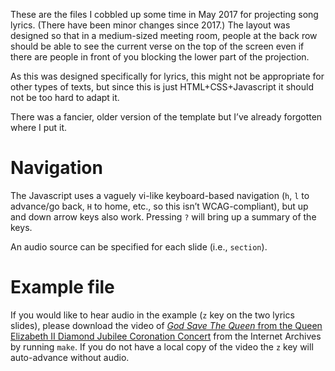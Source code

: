 
These are the files I cobbled up some time in May 2017 for projecting song lyrics.
(There have been minor changes since 2017.)
The layout was designed so that in a medium-sized meeting room,
people at the back row should be able to see the current verse on the top of the screen
even if there are people in front of you blocking the lower part of the projection.

As this was designed specifically for lyrics,
this might not be appropriate for other types of texts,
but since this is just HTML+CSS+Javascript it should not be too hard to adapt it.

There was a fancier, older version of the template but I’ve already forgotten where I put it.

Navigation
==========

The Javascript uses a vaguely vi-like keyboard-based navigation
(`h`, `l` to advance/go back, `H` to home, etc., so this isn’t WCAG-compliant),
but up and down arrow keys also work.
Pressing `?` will bring up a summary of the keys.

An audio source can be specified for each slide (i.e., `section`).

Example file
============

If you would like to hear audio in the example (`z` key on the two lyrics slides),
please download the video of
[*God Save The Queen* from the Queen Elizabeth II Diamond Jubilee Coronation Concert](https://archive.org/details/QueenElizabethIIDiamondJubileeCoronationConcert/29+The+National+Anthem+-+God+Save+The+Queen+(ARR+JACOB).mpg)
from the Internet Archives by running `make`.
If you do not have a local copy of the video the `z` key will auto-advance without audio.




